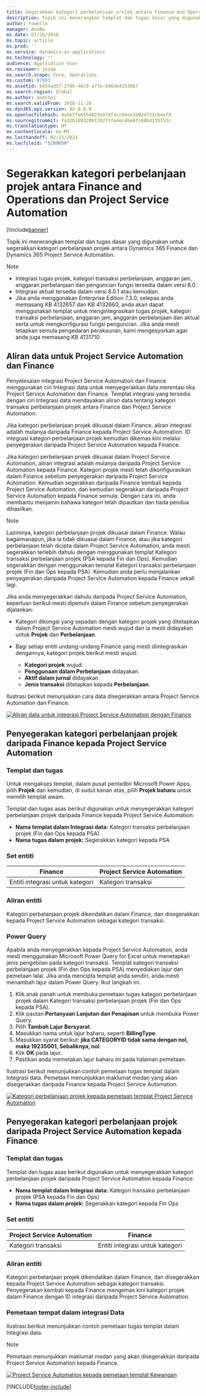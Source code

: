 ```yaml
---
title: Segerakkan kategori perbelanjaan projek antara Finance and Operations dan Project Service Automation
description: Topik ini menerangkan templat dan tugas dasar yang digunakan untuk segerakkan kategori perbelanjaan projek antara Microsoft Dynamics 365 Finance dan Dynamics 365 Project Service Automation.
author: Yowelle
manager: AnnBe
ms.date: 07/20/2018
ms.topic: article
ms.prod: ''
ms.service: dynamics-ax-applications
ms.technology: ''
audience: Application User
ms.reviewer: josaw
ms.search.scope: Core, Operations
ms.custom: 87983
ms.assetid: b454ad57-2fd6-46c9-a77e-646de4153067
ms.search.region: Global
ms.author: andchoi
ms.search.validFrom: 2016-11-28
ms.dyn365.ops.version: AX 8.0.0
ms.openlocfilehash: 4abb7fe6554825b97df4cc04ee1b02d731cb4af9
ms.sourcegitcommit: fa32b1893286f20271fa4ec4be8fc68bd135f53c
ms.translationtype: HT
ms.contentlocale: ms-MY
ms.lasthandoff: 02/15/2021
ms.locfileid: "5289650"
---
```

# <a name="synchronize-project-expense-categories-between-finance-and-operations-and-project-service-automation"></a>Segerakkan kategori perbelanjaan projek antara Finance and Operations dan Project Service Automation

[!include[banner](../includes/banner.md)]

Topik ini menerangkan templat dan tugas dasar yang digunakan untuk segerakkan kategori perbelanjaan projek antara Dynamics 365 Finance dan Dynamics 365 Project Service Automation.

> [!NOTE]
> - Integrasi tugas projek, kategori transaksi perbelanjaan, anggaran jam, anggaran perbelanjaan dan penguncian fungsi tersedia dalam versi 8.0.
> - Integrasi aktual tersedia dalam versi 8.0.1 atau kemudian.
> - Jika anda menggunakan Enterprise Edition 7.3.0, selepas anda memasang KB 4132657 dan KB 4132660, anda akan dapat menggunakan templat untuk mengintegrasikan tugas projek, kategori transaksi perbelanjaan, anggaran jam, anggaran perbelanjaan dan aktual serta untuk mengkonfigurasi fungsi penguncian. Jika anda mesti tetapkan semula pengedaran perakaunan, kami mengesyorkan agar anda juga memasang KB 4131710.

## <a name="data-flow-for-project-service-automation-and-finance"></a>Aliran data untuk Project Service Automation dan Finance

Penyelesaian integrasi Project Service Automation dan Finance menggunakan ciri Integrasi data untuk menyegerakkan data merentasi tika Project Service Automation dan Finance. Templat integrasi yang tersedia dengan ciri Integrasi data mendayakan aliran data tentang kategori transaksi perbelanjaan projek antara Finance dan Project Service Automation.

Jika kategori perbelanjaan projek dikuasai dalam Finance, aliran integrasi adalah mulanya daripada Finance kepada Project Service Automation. ID integrasi kategori perbelanjaan projek kemudian dikemas kini melalui penyegerakan daripada Project Service Automation kepada Finance.

Jika kategori perbelanjaan projek dikuasai dalam Project Service Automation, aliran integrasi adalah mulanya daripada Project Service Automation kepada Finance. Kategori projek mesti telah dikonfigurasikan dalam Finance sebelum penyegerakan daripada Project Service Automation. Kemudian segerakkan daripada Finance kembali kepada Project Service Automation, dan kemudian segerakkan daripada Project Service Automation kepada Finance semula. Dengan cara ini, anda membantu menjamin bahawa kategori telah dipautkan dan tiada pendua dihasilkan.

> [!NOTE]
> Lazimnya, kategori perbelanjaan projek dikuasai dalam Finance. Walau bagaimanapun, jika ia tidak dikuasai dalam Finance, atau jika kategori perbelanjaan telah dicipta dalam Project Service Automation, anda mesti segerakkan terlebih dahulu dengan menggunakan templat Kategori transaksi perbelanjaan projek (PSA kepada Fin dan Ops). Kemudian segerakkan dengan menggunakan templat Kategori transaksi perbelanjaan projek (Fin dan Ops kepada PSA). Kemudian anda perlu menjalankan penyegerakan daripada Project Service Automation kepada Finance sekali lagi.
>
> Jika anda menyegerakkan dahulu daripada Project Service Automation, keperluan berikut mesti dipenuhi dalam Finance sebelum penyegerakan dijalankan:
>
> - Kategori dikongsi yang sepadan dengan kategori projek yang ditetapkan dalam Project Service Automation mesti wujud dan ia mesti didayakan untuk **Projek** dan **Perbelanjaan**.
> - Bagi setiap entiti undang-undang Finance yang mesti diintegrasikan dengannya, kategori projek berikut mesti wujud:
>
>     - **Kategori projek** wujud. 
>     - **Penggunaan dalam Perbelanjaan** didayakan.
>     - **Aktif dalam jurnal** didayakan.
>     - **Jenis transaksi** ditetapkan kepada **Perbelanjaan**.

Ilustrasi berikut menunjukkan cara data disegerakkan antara Project Service Automation dan Finance.

[![Aliran data untuk integrasi Project Service Automation dengan Finance](./media/ProjectExpenseCategoriesFlow.png)](./media/ProjectExpenseCategoriesFlow.png)

## <a name="project-expense-category-synchronization-from-finance-to-project-service-automation"></a>Penyegerakan kategori perbelanjaan projek daripada Finance kepada Project Service Automation

### <a name="template-and-task"></a>Templat dan tugas

Untuk mengakses templat, dalam pusat pentadbir Microsoft Power Apps, pilih **Projek** dan kemudian, di sudut kanan atas, pilih **Projek baharu** untuk memilih templat awam.

Templat dan tugas asas berikut digunakan untuk menyegerakkan kategori perbelanjaan projek daripada Finance kepada Project Service Automation:

- **Nama templat dalam Integrasi data:** Kategori transaksi perbelanjaan projek (Fin dan Ops kepada PSA)
- **Nama tugas dalam projek:** Segerakkan kategori kepada PSA

### <a name="entity-set"></a>Set entiti

| Finance                           | Project Service Automation |
|-----------------------------------|----------------------------|
| Entiti integrasi untuk kategori | Kategori transaksi     |

### <a name="entity-flow"></a>Aliran entiti

Kategori perbelanjaan projek dikendalikan dalam Finance, dan disegerakkan kepada Project Service Automation sebagai kategori transaksi.

### <a name="power-query"></a>Power Query

Apabila anda menyegerakkan kepada Project Service Automation, anda mesti menggunakan Microsoft Power Query for Excel untuk menetapkan jenis pengebilan pada kategori transaksi. Templat kategori transaksi perbelanjaan projek (Fin dan Ops kepada PSA) menyediakan lajur dan pemetaan lalai. Jika anda mencipta templat anda sendiri, anda mesti menambah lajur dalam Power Query. Ikut langkah ini.

1. Klik anak panah untuk membuka pemetaan tugas kategori perbelanjaan projek dalam Kategori transaksi perbelanjaan projek (Fin dan Ops kepada PSA).
2. Klik pautan **Pertanyaan Lanjutan dan Penapisan** untuk membuka Power Query.
2. Pilih **Tambah Lajur Bersyarat**.
3. Masukkan nama untuk lajur baharu, seperti **BillingType**.
4. Masukkan syarat berikut: **jika CATEGORYID tidak sama dengan nol, maka 19235001, Sebaliknya, nol**.
5. Klik **OK** pada lajur.
6. Pastikan anda memetakan lajur baharu ini pada halaman pemetaan.

Ilustrasi berikut menunjukkan contoh pemetaan tugas templat dalam Integrasi data. Pemetaan menunjukkan maklumat medan yang akan disegerakkan daripada Finance kepada Project Service Automation.

[![Kategori perbelanjaan projek kepada pemetaan templat Project Service Automation](./media/ProjectExpenseCategoriesToPSAMapping.jpg)](./media/ProjectExpenseCategoriesToPSAMapping.jpg)

## <a name="project-expense-category-synchronization-from-project-service-automation-to-finance"></a>Penyegerakan kategori perbelanjaan projek daripada Project Service Automation kepada Finance

### <a name="template-and-task"></a>Templat dan tugas

Templat dan tugas asas berikut digunakan untuk menyegerakkan kategori perbelanjaan projek daripada Project Service Automation kepada Finance:

- **Nama templat dalam Integrasi data:** Kategori transaksi perbelanjaan projek (PSA kepada Fin dan Ops)
- **Nama tugas dalam projek:** Segerakkan kategori kepada Fin Ops

### <a name="entity-set"></a>Set entiti

| Project Service Automation | Finance                           |
|----------------------------|-----------------------------------|
| Kategori transaksi     | Entiti integrasi untuk kategori |

### <a name="entity-flow"></a>Aliran entiti

Kategori perbelanjaan projek dikendalikan dalam Finance, dan disegerakkan kepada Project Service Automation sebagai kategori transaksi. Penyegerakan kembali kepada Finance mengemas kini kategori projek dalam Finance dengan ID integrasi daripada Project Service Automation.

### <a name="template-mapping-in-data-integration"></a>Pemetaan tempat dalam integrasi Data

Ilustrasi berikut menunjukkan contoh pemetaan tugas templat dalam Integrasi data.

> [!NOTE]
> Pemetaan menunjukkan maklumat medan yang akan disegerakkan daripada Project Service Automation kepada Finance.

[![Project Service Automation kepada pemetaan templat Kewangan](./media/ProjectExpenseCategoriesToFinOpsMapping.jpg)](./media/ProjectExpenseCategoriesToFinOpsMapping.jpg)


[!INCLUDE[footer-include](../includes/footer-banner.md)]